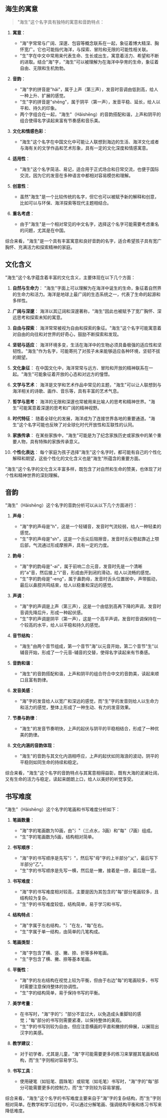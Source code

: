## 海生的寓意

>"海生"这个名字具有独特的寓意和音韵特点：

1. **寓意**：
   - "海"字常常与广阔、深邃、包容等概念联系在一起，象征着博大精深、胸怀宽广。它也可能指代海洋，与探索、冒险和无限的可能性相关联。
   - "生"字在中文中常用来代表生命、生长或出生，寓意着活力、希望和不断的进取。结合"海"字，"海生"可以被理解为在海洋中孕育的生命，象征着自由、无限和生机勃勃。

2. **音韵**：
   - "海"字的拼音是"hǎi"，属于上声（第三声），发音时音调由低到高，给人一种上升、扩展的感觉。
   - "生"字的拼音是"shēng"，属于阴平（第一声），发音平稳、延长，给人以平和、持久的印象。
   - 两个字组合在一起，"海生"（Hǎishēng）的音韵搭配和谐，上声和阴平的组合使得名字读起来富有节奏感和音乐美。

3. **文化和情感色彩**：
   - "海生"这个名字在中国文化中可能让人联想到海边的生活、海洋文化或者与海有关的文学作品和艺术形象，具有一定的文化深度和情感寓意。

4. **适用性**：
   - "海生"这个名字简洁、易记，适合用于正式场合和日常交流，也便于国际交流，因为它的发音在多种语言中都相对容易模仿和理解。

5. **创意性**：
   - 虽然"海生"是一个比较传统的名字，但它也可以被赋予新的解释和创意，比如可以与环保、海洋探索等现代主题相结合。

6. **重名考虑**：
   - 由于"海生"是一个相对常见的中文名字，选择这个名字可能需要考虑重名的问题，尤其是在中国。

综合来看，"海生"是一个具有丰富寓意和良好音韵的名字，适合希望孩子具有宽广胸怀、充满活力和探索精神的家庭。



## 文化含义

"海生"这个名字蕴含着丰富的文化含义，主要体现在以下几个方面：

1. **自然与生命力**：
   "海生"字面上可以理解为在海洋中诞生的生命，象征着自然界的生命力和活力。海洋是地球上最广阔的生态系统之一，代表了生命的起源和多样性。

2. **广阔与深邃**：
   海洋以其辽阔和深邃著称，"海生"因此也被赋予了宽广胸怀、深远思考和探索未知的寓意。

3. **自由与探索**：
   海洋常常被视为自由和探索的象征。"海生"这个名字可能寓意着对自由的向往和对世界的好奇心，鼓励不断探索和发现。

4. **坚韧与适应**：
   海洋环境多变，生活在海洋中的生物必须具备极强的适应性和坚韧性。"海生"作为名字，可能寄托了对孩子未来能够适应各种环境，坚韧不拔的期望。

5. **文化象征**：
   在中国文化中，海洋常常与远方、冒险和开放的精神联系在一起。"海生"可能象征着开放的心态和对远方的憧憬。

6. **文学与艺术**：
   海洋是文学和艺术作品中常见的主题，"海生"可以让人联想到与海洋相关的诗歌、画作、音乐等，具有丰富的艺术气息。

7. **哲学与思考**：
   海洋的无限和深邃也常被用来比喻人的思考和精神世界。"海生"可能寓意着深邃的思考和广阔的精神视野。

8. **时代特征**：
   随着全球化的发展，海洋成为了连接世界各地的重要通道。"海生"这个名字可能也反映了对全球化时代开放性和互联性的认同。

9. **家族传承**：
   在某些家族中，"海生"可能是为了纪念家族历史或家族中的某个重要人物，具有特殊的家族传承意义。

10. **个性化表达**：
    每个家庭为孩子选择"海生"这个名字时，都可能有自己的个性化解释和期望，这些个性化的文化含义也是"海生"所蕴含的重要方面。

"海生"这个名字的文化含义丰富多样，既包含了对自然和生命的赞美，也体现了对个性和精神世界的深刻理解。

## 音韵

"海生"（Hǎishēng）这个名字的音韵分析可以从以下几个方面进行：

1. **声母**：
   - "海"字的声母是"h"，这是一个轻辅音，发音时气流较弱，给人一种轻柔的感觉。
   - "生"字的声母是"sh"，这是一个舌尖后阻擦音，发音时舌尖卷起靠近上颚后部，气流通过形成摩擦声，具有一定的力度。

2. **韵母**：
   - "海"字的韵母是"-ai"，属于前响二合元音，发音时先是一个清晰的"a"音，然后接上"i"音，形成由开到闭的滑动，给人以流畅的感觉。
   - "生"字的韵母是"-eng"，属于鼻韵母，发音时舌头位置居中，声带振动，最后以鼻腔共鸣结束，给人以稳重和深远的感觉。

3. **声调**：
   - "海"字的声调是上声（第三声），这是一个由低到高再下降的声调，发音时音调先降后升，形成一种起伏感。
   - "生"字的声调是阴平（第一声），这是一个高平声调，发音时音调保持在一个较高的水平，给人以平稳和持久的感觉。

4. **音节结构**：
   - "海生"由两个音节组成，第一个音节"海"以元音开始，第二个音节"生"以辅音开始，形成了一个元音-辅音的交替，使得名字读起来有节奏感。

5. **音韵和谐**：
   - "海生"的音韵搭配和谐，上声和阴平的组合符合中文的音韵美，读起来顺口且富有韵律。

6. **发音美感**：
   - "海"字的发音给人以宽广和深远的感觉，而"生"字的发音则给人以生命力和活力的感觉，整体上形成了一种生动、有力的发音效果。

7. **节奏与韵律**：
   - "海生"的发音节奏明快，上声的起伏与阴平的平稳相结合，形成了一种优美的韵律。

8. **文化内涵的音韵体现**：
   - "海生"的音韵与其文化内涵相呼应，上声的起伏如同海浪的波动，阴平的平稳则如同生命的持续和稳定。

综合来看，"海生"这个名字的音韵特点与其寓意相得益彰，既有大海的波澜壮阔，又有生命的活力与稳定，读起来朗朗上口，给人以美好的听觉享受。


## 书写难度

"海生"（Hǎishēng）这个名字的笔画和书写难度分析如下：

1. **笔画数量**：
   - "海"字的笔画数为10画，由"氵"（三点水，3画）和"每"（7画）组成。
   - "生"字的笔画数为5画，结构相对简单。

2. **书写顺序**：
   - "海"字的书写顺序是先写"氵"，然后写"母"字的上半部分"乂"，最后写下半部分"乙"。
   - "生"字的书写顺序是先写一横，然后是一撇，接着是一捺，最后是一竖。

3. **书写难度**：
   - "海"字的书写难度相对较高，主要是因为其包含的"每"部分笔画较多，且结构较为复杂。
   - "生"字的书写难度较低，结构简单，易于学习和书写。

4. **结构特点**：
   - "海"字属于左右结构，"氵"在左，"每"在右。
   - "生"字属于单一结构，由简单的几笔构成。

5. **笔画类型**：
   - "海"字包含了横、竖、撇、捺、折等多种笔画。
   - "生"字包含了横、撇、捺等基本笔画。

6. **平衡性**：
   - "海"字的左右结构在视觉上较为平衡，但由于右边"每"的笔画较多，书写时需要注意保持整体的协调性。
   - "生"字的结构简单，易于保持书写的平衡。

7. **美学考量**：
   - 在书写时，"海"字的"氵"部分不宜过大，以免造成头重脚轻的感觉；"每"部分的书写则需要紧凑，以保持整体的美观。
   - "生"字的书写则较为自由，但应注意横画的平直和撇捺的伸展，以展现出汉字的美感。

8. **教学建议**：
   - 对于初学者，尤其是儿童，"海"字可能需要更多的练习来掌握其笔画和结构，而"生"字则相对容易学习。

9. **书写工具**：
   - 使用硬笔（如铅笔、圆珠笔）或软笔（如毛笔）书写时，"海"字的"每"部分可能需要更多的控制力，而"生"字则较为容易掌握。

综合来看，"海生"这个名字的书写难度主要来自于"海"字的复杂结构，而"生"字则相对简单。在教学和学习过程中，可以通过分解笔画、强调结构平衡和练习书写来降低难度。

